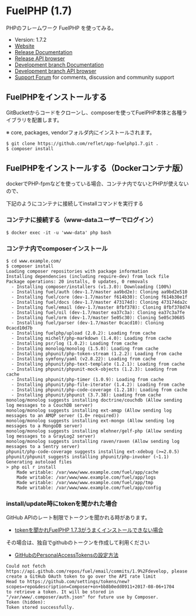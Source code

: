 # FuelPHP (1.7)
PHPのフレームワーク FuelPHP を使ってみる。

* Version: 1.7.2
* [Website](http://fuelphp.com/)
* [Release Documentation](http://docs.fuelphp.com)
* [Release API browser](http://api.fuelphp.com)
* [Development branch Documentation](http://dev-docs.fuelphp.com)
* [Development branch API browser](http://dev-api.fuelphp.com)
* [Support Forum](http://fuelphp.com/forums) for comments, discussion and community support

## FuelPHPをインストールする

GitBucketからコードをクローンし、composerを使ってFuelPHP本体と各種ライブラリを配置します。

※ core, packages, vendorフォルダ内にインストールされます。

```
$ git clone https://github.com/reflet/app-fuelphp1.7.git .
$ composer install
```

## FuelPHPをインストールする（Dockerコンテナ版）

dockerでPHP-fpmなどを使っている場合、コンテナ内でないとPHPが使えないので、

下記のようにコンテナに接続してinstallコマンドを実行する

### コンテナに接続する（www-dataユーザーでログイン）
```
$ docker exec -it -u 'www-data' php bash
```

### コンテナ内でcomposerインストール
```
$ cd www.example.com/
$ composer install
Loading composer repositories with package information
Installing dependencies (including require-dev) from lock file
Package operations: 20 installs, 0 updates, 0 removals
  - Installing composer/installers (v1.3.0): Downloading (100%)         
  - Installing fuel/auth (dev-1.7/master aa9bd2e): Cloning aa9bd2e510
  - Installing fuel/core (dev-1.7/master f614b30): Cloning f614b30e1f
  - Installing fuel/docs (dev-1.7/master 473174d): Cloning 473174da2c
  - Installing fuel/email (dev-1.7/master 8fbf378): Cloning 8fbf378d74
  - Installing fuel/oil (dev-1.7/master ea37c3a): Cloning ea37c3a7fe
  - Installing fuel/orm (dev-1.7/master 5e05c30): Cloning 5e05c30685
  - Installing fuel/parser (dev-1.7/master 0cacd10): Cloning 0cacd10d7b
  - Installing fuelphp/upload (2.0.2): Loading from cache
  - Installing michelf/php-markdown (1.4.0): Loading from cache
  - Installing psr/log (1.0.2): Loading from cache
  - Installing monolog/monolog (1.5.0): Loading from cache
  - Installing phpunit/php-token-stream (1.2.2): Loading from cache
  - Installing symfony/yaml (v2.8.22): Loading from cache
  - Installing phpunit/php-text-template (1.2.1): Loading from cache
  - Installing phpunit/phpunit-mock-objects (1.2.3): Loading from cache
  - Installing phpunit/php-timer (1.0.9): Loading from cache
  - Installing phpunit/php-file-iterator (1.4.2): Loading from cache
  - Installing phpunit/php-code-coverage (1.2.18): Loading from cache
  - Installing phpunit/phpunit (3.7.38): Loading from cache
monolog/monolog suggests installing doctrine/couchdb (Allow sending log messages to a CouchDB server)
monolog/monolog suggests installing ext-amqp (Allow sending log messages to an AMQP server (1.0+ required))
monolog/monolog suggests installing ext-mongo (Allow sending log messages to a MongoDB server)
monolog/monolog suggests installing mlehner/gelf-php (Allow sending log messages to a GrayLog2 server)
monolog/monolog suggests installing raven/raven (Allow sending log messages to a Sentry server)
phpunit/php-code-coverage suggests installing ext-xdebug (>=2.0.5)
phpunit/phpunit suggests installing phpunit/php-invoker (~1.1)
Generating autoload files
> php oil r install
	Made writable: /var/www/www.example.com/fuel/app/cache
	Made writable: /var/www/www.example.com/fuel/app/logs
	Made writable: /var/www/www.example.com/fuel/app/tmp
	Made writable: /var/www/www.example.com/fuel/app/config
```

### install/update時にtokenを聞かれた場合

GitHub APIのレート制限でトークンを聞かれる時があります。

- [tokenを聞かれFuelPHP 1.7.3がうまくインストールできない場合](http://blog.a-way-out.net/blog/2015/06/26/fuelphp-1-7-3-installation-trouble/)

その場合は、独自でgithubのトークンを作成して利用ください

- [GitHubのPersonalAccessTokensの設定方法](http://qiita.com/kz800/items/497ec70bff3e555dacd0)

```
Could not fetch https://api.github.com/repos/fuel/email/commits/1.9%2Fdevelop, please create a GitHub OAuth token to go over the API rate limit
Head to https://github.com/settings/tokens/new?scopes=repo&description=Composer+on+bb8b0edd0911+2017-08-06+1704
to retrieve a token. It will be stored in "/var/www/.composer/auth.json" for future use by Composer.
Token (hidden): 
Token stored successfully.
```

